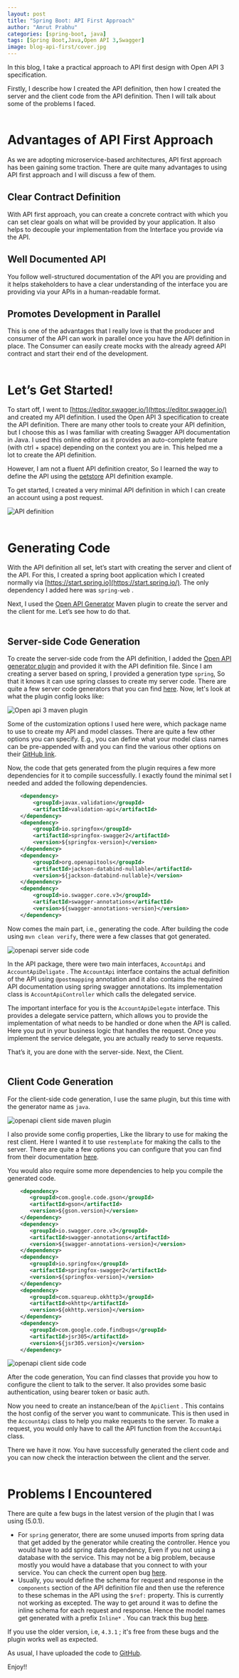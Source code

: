 ```yaml
---
layout: post
title: "Spring Boot: API First Approach"
author: "Amrut Prabhu"
categories: [spring-boot, java]
tags: [Spring Boot,Java,Open API 3,Swagger]
image: blog-api-first/cover.jpg
---
```


In this blog, I take a practical approach to API first design with Open API 3 specification.

Firstly, I describe how I created the API definition, then how I created the server and the client code from the API definition. Then I will talk about some of the problems I faced.
<br/>
<br/>
# Advantages of API First Approach

As we are adopting microservice-based architectures, API first approach has been gaining some traction. There are quite many advantages to using API first approach and I will discuss a few of them.

## **Clear Contract Definition**

With API first approach, you can create a concrete contract with which you can set clear goals on what will be provided by your application. It also helps to decouple your implementation from the Interface you provide via the API.

## **Well Documented API**

You follow well-structured documentation of the API you are providing and it helps stakeholders to have a clear understanding of the interface you are providing via your APIs in a human-readable format.

## **Promotes Development in Parallel**

This is one of the advantages that I really love is that the producer and consumer of the API can work in parallel once you have the API definition in place. The Consumer can easily create mocks with the already agreed API contract and start their end of the development.
<br/>
<br/>
# Let’s Get Started!

To start off, I went to  [https://editor.swagger.io/](https://editor.swagger.io/)  and created my API definition. I used the Open API 3 specification to create the API definition. There are many other tools to create your API definition, but I choose this as I was familiar with creating Swagger API documentation in Java. I used this online editor as it provides an auto-complete feature (with ctrl + space) depending on the context you are in. This helped me a lot to create the API definition.

However, I am not a fluent API definition creator, So I learned the way to define the API using the  [petstore](https://github.com/OAI/OpenAPI-Specification/blob/master/examples/v3.0/petstore.yaml)  API definition example.

To get started, I created a very minimal API definition in which I can create an account using a post request.

![API definition](/assets/img/blog-api-first/api-definition.png)
<br/>
<br/>
# **Generating Code**

With the API definition all set, let’s start with creating the server and client of the API. For this, I created a spring boot application which I created normally via  [https://start.spring.io](https://start.spring.io/). The only dependency I added here was  `spring-web`  .

Next, I used the  [Open API Generator](https://openapi-generator.tech/)  Maven plugin to create the server and the client for me. Let’s see how to do that.
<br/>
<br/>
## **Server-side Code Generation**

To create the server-side code from the API definition, I added the  [Open API generator plugin](https://github.com/OpenAPITools/openapi-generator/tree/master/modules/openapi-generator-maven-plugin)  and provided it with the API definition file. Since I am creating a server based on spring, I provided a generation type  `spring`, So that it knows it can use spring classes to create my server code. There are quite a few server code generators that you can find  [here](https://openapi-generator.tech/docs/generators/README#server-generators). Now, let's look at what the plugin config looks like:

![Open api 3 maven plugin](/assets/img/blog-api-first/openapi-maven-plugin.png)

Some of the customization options I used here were, which package name to use to create my API and model classes. There are quite a few other options you can specify. E.g., you can define what your model class names can be pre-appended with and you can find the various other options on their  [GitHub link](https://github.com/OpenAPITools/openapi-generator/tree/master/modules/openapi-generator-maven-plugin).

Now, the code that gets generated from the plugin requires a few more dependencies for it to compile successfully. I exactly found the minimal set I needed and added the following dependencies.
```xml
	<dependency>  
	    <groupId>javax.validation</groupId>  
	    <artifactId>validation-api</artifactId>  
	</dependency>  
	<dependency>  
	    <groupId>io.springfox</groupId>  
	    <artifactId>springfox-swagger2</artifactId>  
	    <version>${springfox-version}</version>  
	</dependency>  
	<dependency>  
	    <groupId>org.openapitools</groupId>  
	    <artifactId>jackson-databind-nullable</artifactId>  
	    <version>${jackson-databind-nullable}</version>  
	</dependency>  
	<dependency>  
	    <groupId>io.swagger.core.v3</groupId>  
	    <artifactId>swagger-annotations</artifactId>  
	    <version>${swagger-annotations-version}</version>  
	</dependency>

```
Now comes the main part, i.e., generating the code. After building the code using `mvn clean verify`, there were a few classes that got generated.

![openapi server side code](/assets/img/blog-api-first/openapi-server-side-code.png)

In the API package, there were two main interfaces,  `AccountApi`  and  `AccountApiDeligate`  . The  `AccountApi`  interface contains the actual definition of the API using  `@postmapping`  annotation and it also contains the required API documentation using spring swagger annotations. Its implementation class is  `AccountApiController`  which calls the delegated service.

The important interface for you is the  `AccountApiDelegate`  interface. This provides a delegate service pattern, which allows you to provide the implementation of what needs to be handled or done when the API is called. Here you put in your business logic that handles the request. Once you implement the service delegate, you are actually ready to serve requests.

That’s it, you are done with the server-side. Next, the Client.
<br/>
<br/>
## **Client Code Generation**

For the client-side code generation, I use the same plugin, but this time with the generator name as  `java`.

![openapi client side maven plugin](/assets/img/blog-api-first/openapi-client-side-maven-plugin.png)

I also provide some config properties, Like the library to use for making the rest client. Here I wanted it to use  `restemplate`  for making the calls to the server. There are quite a few options you can configure that you can find from their documentation  [here](https://openapi-generator.tech/docs/generators/java).

You would also require some more dependencies to help you compile the generated code.
```xml
	<dependency>  
	   <groupId>com.google.code.gson</groupId>  
	   <artifactId>gson</artifactId>  
	   <version>${gson.version}</version>  
	</dependency>  
	<dependency>  
	   <groupId>io.swagger.core.v3</groupId>  
	   <artifactId>swagger-annotations</artifactId>  
	   <version>${swagger-annotations-version}</version>  
	</dependency>  
	<dependency>  
	   <groupId>io.springfox</groupId>  
	   <artifactId>springfox-swagger2</artifactId>  
	   <version>${springfox-version}</version>  
	</dependency>  
	<dependency>  
	   <groupId>com.squareup.okhttp3</groupId>  
	   <artifactId>okhttp</artifactId>  
	   <version>${okhttp.version}</version>  
	</dependency>  
	<dependency>  
	   <groupId>com.google.code.findbugs</groupId>  
	   <artifactId>jsr305</artifactId>  
	   <version>${jsr305.version}</version>  
	</dependency>
```
![openapi client side code](/assets/img/blog-api-first/openapi-client-side-code.png)

After the code generation, You can find classes that provide you how to configure the client to talk to the server. It also provides some basic authentication, using bearer token or basic auth.

Now you need to create an instance/bean of the  `ApiClient`  . This contains the host config of the server you want to communicate. This is then used in the  `AccountApi`  class to help you make requests to the server. To make a request, you would only have to call the API function from the  `AccountApi`  class.

There we have it now. You have successfully generated the client code and you can now check the interaction between the client and the server.
<br/>
<br/>
# **Problems I Encountered**

There are quite a few bugs in the latest version of the plugin that I was using (5.0.1).

-   For  `spring`  generator, there are some unused imports from spring data that get added by the generator while creating the controller. Hence you would have to add spring data dependency, Even if you not using a database with the service. This may not be a big problem, because mostly you would have a database that you connect to with your service. You can check the current open bug  [here](https://github.com/OpenAPITools/openapi-generator/issues/8360).
-   Usually, you would define the schema for request and response in the  `components`  section of the API definition file and then use the reference to these schemas in the API using the  `$ref:`  property. This is currently not working as excepted. The way to get around it was to define the inline schema for each request and response. Hence the model names get generated with a prefix  `Inline*`  . You can track this bug  [here](https://github.com/OpenAPITools/openapi-generator/issues/7922).

If you use the older version, i.e,  `4.3.1`  ; it's free from these bugs and the plugin works well as expected.

As usual, I have uploaded the code to  [GitHub](https://github.com/amrutprabhu/spring-boot-api-first-approach).

Enjoy!!